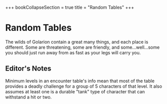 +++
bookCollapseSection = true
title = "Random Tables"
+++

# Random Tables

The wilds of Golarion contain a great many things, and each place is different. Some are threatening, some are friendly, and some...well...some you should just run away from as fast as your legs will carry you.

## Editor's Notes

Minimum levels in an encounter table's info mean that most of the table provides a deadly challenge for a group of 5 characters of that level. It also assumes at least one is a durable "tank" type of character that can withstand a hit or two.
